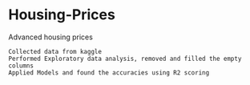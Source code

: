 # Housing-Prices
Advanced housing prices

	Collected data from kaggle 
	Performed Exploratory data analysis, removed and filled the empty columns
	Applied Models and found the accuracies using R2 scoring

